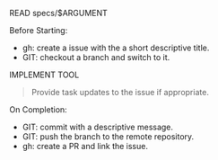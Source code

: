 READ specs/$ARGUMENT

Before Starting:
- gh: create a issue with the a short descriptive title.
- GIT: checkout a branch and switch to it.

IMPLEMENT TOOL
> Provide task updates to the issue if appropriate.

On Completion:
- GIT: commit with a descriptive message.
- GIT: push the branch to the remote repository.
- gh: create a PR and link the issue.